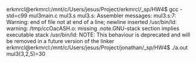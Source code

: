erkmrcl@erkmrcl:/mnt/c/Users/jesus/Project/erkmrcl/_sp/HW4$ gcc -std=c99 mul3main.c mul3.s
mul3.s: Assembler messages:
mul3.s:7: Warning: end of file not at end of a line; newline inserted
/usr/bin/ld: warning: /tmp/ccOacASH.o: missing .note.GNU-stack section implies executable stack
/usr/bin/ld: NOTE: This behaviour is deprecated and will be removed in a future version of the linker
erkmrcl@erkmrcl:/mnt/c/Users/jesus/Project/jonathan/_sp/HW4$ ./a.out
mul3(3,2,5)=30